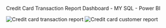 Credit Card Transaction Report Dashboard - MY SQL - Power BI

![Credit card transaction report](https://github.com/user-attachments/assets/408a88f1-1d52-44ea-bebe-2bc506fb5bfe)
![Credit card customer report](https://github.com/user-attachments/assets/8db9f6cf-a1ef-476d-bdd6-87b95ee49d56)
